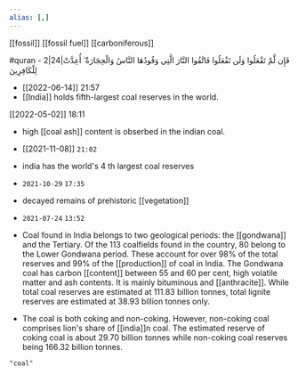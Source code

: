 ```yaml
---
alias: [,]
---
```


[[fossil]] [[fossil fuel]] [[carboniferous]]

#quran - 2|24|فَإِن لَّمْ تَفْعَلُوا وَلَن تَفْعَلُوا فَاتَّقُوا النَّارَ الَّتِي وَقُودُهَا النَّاسُ وَالْحِجَارَةُ ۖ أُعِدَّتْ لِلْكَافِرِينَ

- [[2022-06-14]] 21:57
- [[India]] holds fifth-largest coal reserves in the world.

[[2022-05-02]] 18:11
- high [[coal ash]] content is obserbed in the indian coal.

- [[2021-11-08]] `21:02`
- india has the world's 4 th largest coal reserves
- `2021-10-29` `17:35`
- decayed remains of prehistoric [[vegetation]]

- `2021-07-24` `13:52`
- Coal found in India belongs to two geological periods: the [[gondwana]] and the Tertiary. Of the 113 coalfields found in the country, 80 belong to the Lower Gondwana period. These account for over 98% of the total reserves and 99% of the [[production]] of coal in India. The Gondwana coal has carbon [[content]] between 55 and 60 per cent, high volatile matter and ash contents. It is mainly bituminous and [[anthracite]]. While total coal reserves are estimated at 111.83 billion tonnes, total lignite reserves are estimated at 38.93 billion tonnes only.
- The coal is both coking and non-coking. However, non-coking coal comprises lion's share of [[india]]n coal. The estimated reserve of coking coal is about 29.70 billion tonnes while non-coking coal reserves being 166.32 billion tonnes.
```query
"coal"
```